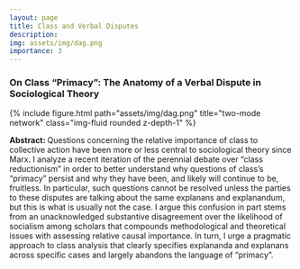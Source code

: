 ```yaml
---
layout: page
title: Class and Verbal Disputes
description:
img: assets/img/dag.png
importance: 3
---
```


<h3>On Class “Primacy”: The Anatomy of a Verbal Dispute in Sociological Theory</h3>

<div class="row">
    <div class="col-sm mt-3 mt-md-0">
        {% include figure.html path="assets/img/dag.png" title="two-mode network" class="img-fluid rounded z-depth-1" %}
    </div>
</div>

<b>Abstract: </b>Questions concerning the relative importance of class to collective action have been more or less central to sociological theory since Marx. I analyze a recent iteration of the perennial debate over “class reductionism” in order to better understand why questions of class’s “primacy” persist and why they have been, and likely will continue to be, fruitless. In particular, such questions cannot be resolved unless the parties to these disputes are talking about the same explanans and explanandum, but this is what is usually not the case. I argue this confusion in part stems from an unacknowledged substantive disagreement over the likelihood of socialism among scholars that compounds methodological and theoretical issues with assessing relative causal importance. In turn, I urge a pragmatic approach to class analysis that clearly specifies explananda and explanans across specific cases and largely abandons the language of “primacy”.
